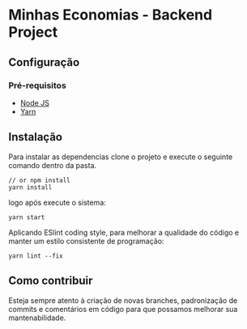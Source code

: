 # Minhas Economias - Backend Project

## Configuração

### Pré-requisitos

- [Node JS](https://nodejs.org/en/)
- [Yarn](https://yarnpkg.com/)

## Instalação

Para instalar as dependencias clone o projeto e execute o seguinte comando dentro da pasta.

```shell
// or npm install
yarn install
```

logo após execute o sistema:

```shell
yarn start
```

Aplicando ESlint coding style, para melhorar a qualidade do código e manter um estilo consistente de programação:

```shell
yarn lint --fix
```

## Como contribuir

Esteja sempre atento à criação de novas branches, padronização de commits e comentários em código para que possamos melhorar sua mantenabilidade.
